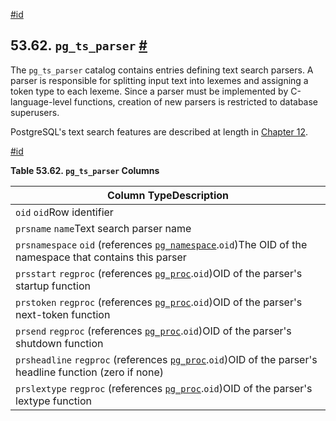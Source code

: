 [#id](#CATALOG-PG-TS-PARSER)

## 53.62. `pg_ts_parser` [#](#CATALOG-PG-TS-PARSER)



The `pg_ts_parser` catalog contains entries defining text search parsers. A parser is responsible for splitting input text into lexemes and assigning a token type to each lexeme. Since a parser must be implemented by C-language-level functions, creation of new parsers is restricted to database superusers.

PostgreSQL's text search features are described at length in [Chapter 12](textsearch).

[#id](#id-1.10.4.64.5)

**Table 53.62. `pg_ts_parser` Columns**

| Column TypeDescription                                                                                                                |
| ------------------------------------------------------------------------------------------------------------------------------------- |
| `oid` `oid`Row identifier                                                                                                             |
| `prsname` `name`Text search parser name                                                                                               |
| `prsnamespace` `oid` (references [`pg_namespace`](catalog-pg-namespace).`oid`)The OID of the namespace that contains this parser |
| `prsstart` `regproc` (references [`pg_proc`](catalog-pg-proc).`oid`)OID of the parser's startup function                         |
| `prstoken` `regproc` (references [`pg_proc`](catalog-pg-proc).`oid`)OID of the parser's next-token function                      |
| `prsend` `regproc` (references [`pg_proc`](catalog-pg-proc).`oid`)OID of the parser's shutdown function                          |
| `prsheadline` `regproc` (references [`pg_proc`](catalog-pg-proc).`oid`)OID of the parser's headline function (zero if none)      |
| `prslextype` `regproc` (references [`pg_proc`](catalog-pg-proc).`oid`)OID of the parser's lextype function                       |